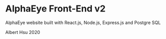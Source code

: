 # AlphaEye Front-End v2

AlphaEye website built with React.js, Node.js, Express.js and Postgre SQL

Albert Hsu 2020